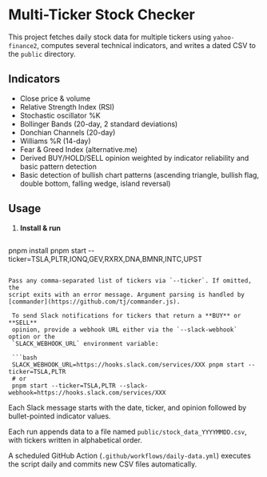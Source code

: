 # Multi-Ticker Stock Checker

This project fetches daily stock data for multiple tickers using `yahoo-finance2`, computes several technical indicators, and writes a dated CSV to the `public` directory.

## Indicators
- Close price & volume
- Relative Strength Index (RSI)
- Stochastic oscillator %K
- Bollinger Bands (20-day, 2 standard deviations)
- Donchian Channels (20-day)
- Williams %R (14-day)
- Fear & Greed Index (alternative.me)
- Derived BUY/HOLD/SELL opinion weighted by indicator reliability and basic pattern detection
- Basic detection of bullish chart patterns (ascending triangle, bullish flag, double bottom, falling wedge, island reversal)

## Usage
1. **Install & run**
   ```bash
  pnpm install
  pnpm start --ticker=TSLA,PLTR,IONQ,GEV,RXRX,DNA,BMNR,INTC,UPST
  ```

  Pass any comma-separated list of tickers via `--ticker`. If omitted, the
  script exits with an error message. Argument parsing is handled by
  [commander](https://github.com/tj/commander.js).

   To send Slack notifications for tickers that return a **BUY** or **SELL**
   opinion, provide a webhook URL either via the `--slack-webhook` option or the
   `SLACK_WEBHOOK_URL` environment variable:

   ```bash
   SLACK_WEBHOOK_URL=https://hooks.slack.com/services/XXX pnpm start --ticker=TSLA,PLTR
   # or
   pnpm start --ticker=TSLA,PLTR --slack-webhook=https://hooks.slack.com/services/XXX
   ```

   Each Slack message starts with the date, ticker, and opinion followed by
   bullet-pointed indicator values.

Each run appends data to a file named `public/stock_data_YYYYMMDD.csv`, with tickers written in alphabetical order.

A scheduled GitHub Action (`.github/workflows/daily-data.yml`) executes the script daily and commits new CSV files automatically.
